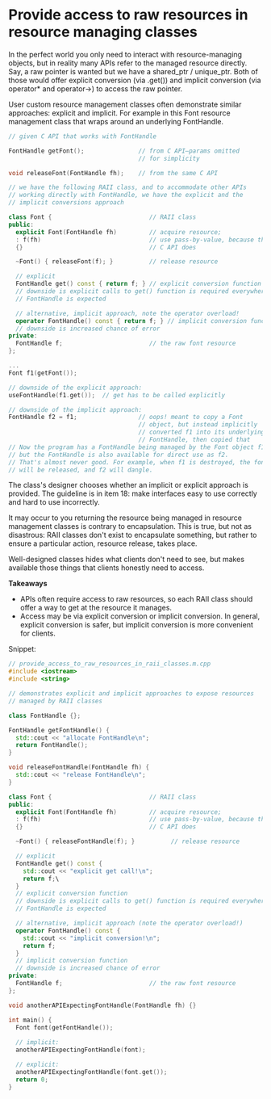# Provide access to raw resources in resource managing classes

In the perfect world you only need to interact with resource-managing objects, but in reality many APIs refer to the managed resource directly.
Say, a raw pointer is wanted but we have a shared\_ptr / unique\_ptr. Both of those would offer explicit conversion (via .get()) and implicit conversion (via operator\* and operator->) to access the raw pointer.

User custom resource management classes often demonstrate similar approaches: explicit and implicit.
For example in this Font resource management class that wraps around an underlying FontHandle.
```cpp
// given C API that works with FontHandle

FontHandle getFont();               // from C API—params omitted
                                    // for simplicity

void releaseFont(FontHandle fh);    // from the same C API

// we have the following RAII class, and to accommodate other APIs
// working directly with FontHandle, we have the explicit and the
// implicit conversions approach

class Font {                           // RAII class
public:
  explicit Font(FontHandle fh)         // acquire resource;
  : f(fh)                              // use pass-by-value, because the
  {}                                   // C API does

  ~Font() { releaseFont(f); }          // release resource

  // explicit
  FontHandle get() const { return f; } // explicit conversion function
  // downside is explicit calls to get() function is required everywhere
  // FontHandle is expected

  // alternative, implicit approach, note the operator overload!
  operator FontHandle() const { return f; } // implicit conversion function
  // downside is increased chance of error
private:
  FontHandle f;                        // the raw font resource
};

...
Font f1(getFont());

// downside of the explicit approach:
useFontHandle(f1.get());  // get has to be called explicitly

// downside of the implicit approach:
FontHandle f2 = f1;                 // oops! meant to copy a Font
                                    // object, but instead implicitly
                                    // converted f1 into its underlying
                                    // FontHandle, then copied that
// Now the program has a FontHandle being managed by the Font object f1,
// but the FontHandle is also available for direct use as f2.
// That's almost never good. For example, when f1 is destroyed, the font
// will be released, and f2 will dangle.
```
The class's designer chooses whether an implicit or explicit approach is provided.
The guideline is in item 18: make interfaces easy to use correctly and hard to use incorrectly.

It may occur to you returning the resource being managed in resource management classes is contrary to encapsulation.
This is true, but not as disastrous: RAII classes don't exist to encapsulate something, but rather to ensure a particular action, resource release, takes place.

Well-designed classes hides what clients don't need to see, but makes available those things that clients honestly need to access.

**Takeaways**
* APIs often require access to raw resources, so each RAII class should offer a way to get at the resource it manages.
* Access may be via explicit conversion or implicit conversion. In general, explicit conversion is safer, but implicit conversion is more convenient for clients.


Snippet:
```cpp
// provide_access_to_raw_resources_in_raii_classes.m.cpp
#include <iostream>
#include <string>

// demonstrates explicit and implicit approaches to expose resources
// managed by RAII classes

class FontHandle {};

FontHandle getFontHandle() {
  std::cout << "allocate FontHandle\n";
  return FontHandle();
}

void releaseFontHandle(FontHandle fh) {
  std::cout << "release FontHandle\n";
}

class Font {                           // RAII class
public:
  explicit Font(FontHandle fh)         // acquire resource;
  : f(fh)                              // use pass-by-value, because the
  {}                                   // C API does

  ~Font() { releaseFontHandle(f); }          // release resource

  // explicit
  FontHandle get() const {
    std::cout << "explicit get call!\n";
    return f;\
  }
  // explicit conversion function
  // downside is explicit calls to get() function is required everywhere
  // FontHandle is expected

  // alternative, implicit approach (note the operator overload!)
  operator FontHandle() const {
    std::cout << "implicit conversion!\n";
    return f;
  }
  // implicit conversion function
  // downside is increased chance of error
private:
  FontHandle f;                        // the raw font resource
};

void anotherAPIExpectingFontHandle(FontHandle fh) {}

int main() {
  Font font(getFontHandle());
  
  // implicit:
  anotherAPIExpectingFontHandle(font);

  // explicit:
  anotherAPIExpectingFontHandle(font.get());
  return 0;
}

```
